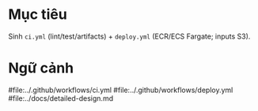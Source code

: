 # Mục tiêu
Sinh `ci.yml` (lint/test/artifacts) + `deploy.yml` (ECR/ECS Fargate; inputs S3).

# Ngữ cảnh
#file:../.github/workflows/ci.yml
#file:../.github/workflows/deploy.yml
#file:../docs/detailed-design.md
